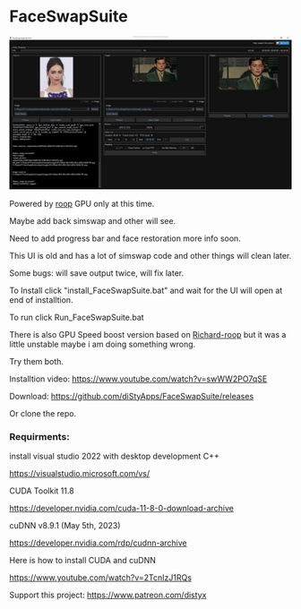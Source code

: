 # FaceSwapSuite

<img src="media/preview/0.5.3/1.png">

Powered by [roop](https://github.com/s0md3v/roop) GPU only at this time.

Maybe add back simswap and other will see.

Need to add  progress bar and face restoration more info soon.

This UI is old and has a lot of simswap code and other things will clean later.

Some bugs: will save output twice, will fix later.

To Install click "install_FaceSwapSuite.bat" and wait for the UI will open at end of installtion.

To run click Run_FaceSwapSuite.bat

There is also GPU Speed boost version based on [Richard-roop](https://github.com/RichardErkhov/Richard-roop) but it was a little unstable maybe i am doing something wrong.

Try them both.

Installtion video:
https://www.youtube.com/watch?v=swWW2PO7qSE

Download: 
https://github.com/diStyApps/FaceSwapSuite/releases

Or clone the repo.




### Requirments: 

install visual studio 2022 with desktop development C++

https://visualstudio.microsoft.com/vs/

CUDA Toolkit 11.8 

https://developer.nvidia.com/cuda-11-8-0-download-archive

cuDNN v8.9.1 (May 5th, 2023)

 https://developer.nvidia.com/rdp/cudnn-archive

Here is how to install CUDA and cuDNN 

https://www.youtube.com/watch?v=2TcnIzJ1RQs


Support this project: https://www.patreon.com/distyx